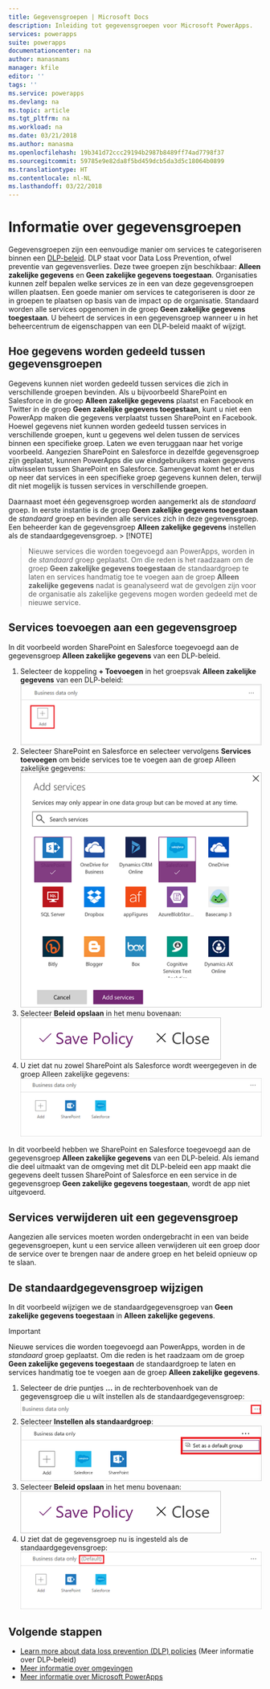 ```yaml
---
title: Gegevensgroepen | Microsoft Docs
description: Inleiding tot gegevensgroepen voor Microsoft PowerApps.
services: powerapps
suite: powerapps
documentationcenter: na
author: manasmams
manager: kfile
editor: ''
tags: ''
ms.service: powerapps
ms.devlang: na
ms.topic: article
ms.tgt_pltfrm: na
ms.workload: na
ms.date: 03/21/2018
ms.author: manasma
ms.openlocfilehash: 19b341d72ccc29194b2987b8489ff74ad7798f37
ms.sourcegitcommit: 59785e9e82da8f5bd459dcb5da3d5c18064b0899
ms.translationtype: HT
ms.contentlocale: nl-NL
ms.lasthandoff: 03/22/2018
---
```

# <a name="learn-all-about-data-groups"></a>Informatie over gegevensgroepen
Gegevensgroepen zijn een eenvoudige manier om services te categoriseren binnen een [DLP-beleid](prevent-data-loss.md). DLP staat voor Data Loss Prevention, ofwel preventie van gegevensverlies. Deze twee groepen zijn beschikbaar: **Alleen zakelijke gegevens** en **Geen zakelijke gegevens toegestaan**. Organisaties kunnen zelf bepalen welke services ze in een van deze gegevensgroepen willen plaatsen. Een goede manier om services te categoriseren is door ze in groepen te plaatsen op basis van de impact op de organisatie. Standaard worden alle services opgenomen in de groep **Geen zakelijke gegevens toegestaan**. U beheert de services in een gegevensgroep wanneer u in het beheercentrum de eigenschappen van een DLP-beleid maakt of wijzigt.

## <a name="how-data-is-shared-between-data-groups"></a>Hoe gegevens worden gedeeld tussen gegevensgroepen
Gegevens kunnen niet worden gedeeld tussen services die zich in verschillende groepen bevinden. Als u bijvoorbeeld SharePoint en Salesforce in de groep **Alleen zakelijke gegevens** plaatst en Facebook en Twitter in de groep **Geen zakelijke gegevens toegestaan**, kunt u niet een PowerApp maken die gegevens verplaatst tussen SharePoint en Facebook. Hoewel gegevens niet kunnen worden gedeeld tussen services in verschillende groepen, kunt u gegevens wel delen tussen de services binnen een specifieke groep. Laten we even teruggaan naar het vorige voorbeeld. Aangezien SharePoint en Salesforce in dezelfde gegevensgroep zijn geplaatst, kunnen PowerApps die uw eindgebruikers maken gegevens uitwisselen tussen SharePoint en Salesforce. Samengevat komt het er dus op neer dat services in een specifieke groep gegevens kunnen delen, terwijl dit niet mogelijk is tussen services in verschillende groepen.

Daarnaast moet één gegevensgroep worden aangemerkt als de *standaard* groep. In eerste instantie is de groep **Geen zakelijke gegevens toegestaan** de *standaard* groep en bevinden alle services zich in deze gegevensgroep. Een beheerder kan de gegevensgroep **Alleen zakelijke gegevens** instellen als de standaardgegevensgroep. > [!NOTE]
> Nieuwe services die worden toegevoegd aan PowerApps, worden in de *standaard* groep geplaatst. Om die reden is het raadzaam om de groep **Geen zakelijke gegevens toegestaan** de standaardgroep te laten en services handmatig toe te voegen aan de groep **Alleen zakelijke gegevens** nadat is geanalyseerd wat de gevolgen zijn voor de organisatie als zakelijke gegevens mogen worden gedeeld met de nieuwe service.

## <a name="add-services-to-a-data-group"></a>Services toevoegen aan een gegevensgroep
In dit voorbeeld worden SharePoint en Salesforce toegevoegd aan de gegevensgroep **Alleen zakelijke gegevens** van een DLP-beleid.

1. Selecteer de koppeling **+ Toevoegen** in het groepsvak **Alleen zakelijke gegevens** van een DLP-beleid:    
   ![Afbeelding van koppeling Toevoegen](./media/introduction-to-data-groups/add-to-data-group-1.png)  
2. Selecteer SharePoint en Salesforce en selecteer vervolgens **Services toevoegen** om beide services toe te voegen aan de groep Alleen zakelijke gegevens:    
   ![Afbeelding van Services toevoegen](./media/introduction-to-data-groups/add-to-data-group-2.png)  
3. Selecteer **Beleid opslaan** in het menu bovenaan:  
   ![Beleid opslaan](./media/introduction-to-data-groups/add-to-data-group-4.png)
4. U ziet dat nu zowel SharePoint als Salesforce wordt weergegeven in de groep Alleen zakelijke gegevens:  
   ![Bijgewerkte groep Alleen zakelijke gegevens](./media/introduction-to-data-groups/add-to-data-group-3.png)   

In dit voorbeeld hebben we SharePoint en Salesforce toegevoegd aan de gegevensgroep **Alleen zakelijke gegevens** van een DLP-beleid. Als iemand die deel uitmaakt van de omgeving met dit DLP-beleid een app maakt die gegevens deelt tussen SharePoint of Salesforce en een service in de gegevensgroep **Geen zakelijke gegevens toegestaan**, wordt de app niet uitgevoerd.

## <a name="remove-services-from-a-data-group"></a>Services verwijderen uit een gegevensgroep
Aangezien alle services moeten worden ondergebracht in een van beide gegevensgroepen, kunt u een service alleen verwijderen uit een groep door de service over te brengen naar de andere groep en het beleid opnieuw op te slaan.  

## <a name="change-the-default-data-group"></a>De standaardgegevensgroep wijzigen
In dit voorbeeld wijzigen we de standaardgegevensgroep van **Geen zakelijke gegevens toegestaan** in **Alleen zakelijke gegevens**.  

> [!IMPORTANT]
> Nieuwe services die worden toegevoegd aan PowerApps, worden in de *standaard* groep geplaatst. Om die reden is het raadzaam om de groep **Geen zakelijke gegevens toegestaan** de standaardgroep te laten en services handmatig toe te voegen aan de groep **Alleen zakelijke gegevens**.

1. Selecteer de drie puntjes **...**  in de rechterbovenhoek van de gegevensgroep die u wilt instellen als de standaardgegevensgroep:    
   ![Een andere standaardgegevensgroep instellen](./media/introduction-to-data-groups/default-data-group-0.png)  
2. Selecteer **Instellen als standaardgroep**:  
   ![Een andere standaardgegevensgroep instellen](./media/introduction-to-data-groups/default-data-group-1.png)   
3. Selecteer **Beleid opslaan** in het menu bovenaan:  
   ![Een andere standaardgegevensgroep instellen](./media/introduction-to-data-groups/add-to-data-group-4.png)
4. U ziet dat de gegevensgroep nu is ingesteld als de standaardgegevensgroep:  
   ![een andere standaardgegevensgroep instellen](./media/introduction-to-data-groups/default-data-group-2.png)   

## <a name="next-steps"></a>Volgende stappen
* [Learn more about data loss prevention (DLP) policies](prevent-data-loss.md) (Meer informatie over DLP-beleid)
* [Meer informatie over omgevingen](environments-overview.md)
* [Meer informatie over Microsoft PowerApps](../maker/canvas-apps/getting-started.md)
